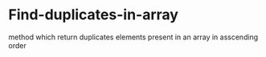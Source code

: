 # Find-duplicates-in-array
method which return duplicates elements present in an array in asscending order
